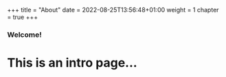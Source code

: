 +++
title = "About"
date = 2022-08-25T13:56:48+01:00
weight = 1
chapter = true
+++

<!-- may not actually need this, use /content/_index.md instead?? -->

### Welcome!

# This is an intro page...